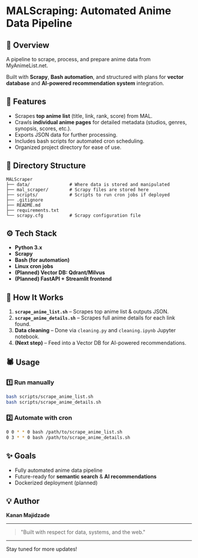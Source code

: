 # MALScraping: Automated Anime Data Pipeline



## 🚀 Overview

A pipeline to scrape, process, and prepare anime data from MyAnimeList.net.

Built with **Scrapy**, **Bash automation**, and structured with plans for **vector database** and **AI-powered recommendation system** integration.

## 🧩 Features

- Scrapes **top anime list** (title, link, rank, score) from MAL.
- Crawls **individual anime pages** for detailed metadata (studios, genres, synopsis, scores, etc.).
- Exports JSON data for further processing.
- Includes bash scripts for automated cron scheduling.
- Organized project directory for ease of use.

## 📂 Directory Structure

```plaintext
MALScraper
├── data/               # Where data is stored and manipulated
├── mal_scraper/        # Scrapy files are stored here
├── scripts/            # Scripts to run cron jobs if deployed
├── .gitignore 
├── README.md 
├── requirements.txt
└── scrapy.cfg          # Scrapy configuration file
```

## ⚙️ Tech Stack

- **Python 3.x**
- **Scrapy**
- **Bash (for automation)**
- **Linux cron jobs**
- **(Planned) Vector DB: Qdrant/Milvus**
- **(Planned) FastAPI + Streamlit frontend**

## 🚦 How It Works

1. **`scrape_anime_list.sh`** – Scrapes top anime list & outputs JSON.
2. **`scrape_anime_details.sh`** – Scrapes full anime details for each link found.
3. **Data cleaning** – Done via `cleaning.py` and `cleaning.ipynb` Jupyter notebook.
4. **(Next step)** – Feed into a Vector DB for AI-powered recommendations.

## 🕷️ Usage

### 1️⃣ Run manually

```bash
bash scripts/scrape_anime_list.sh
bash scripts/scrape_anime_details.sh
```

### 2️⃣ Automate with cron

```bash
0 0 * * 0 bash /path/to/scrape_anime_list.sh
0 3 * * 0 bash /path/to/scrape_anime_details.sh
```

## ✨ Goals

- Fully automated anime data pipeline
- Future-ready for **semantic search** & **AI recommendations**
- Dockerized deployment (planned)

## 💡 Author

**Kanan Majidzade**

---

> "Built with respect for data, systems, and the web."

---

Stay tuned for more updates!

